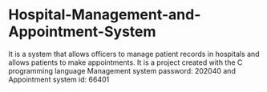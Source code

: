 # Hospital-Management-and-Appointment-System 
It is a system that allows officers to manage patient records in hospitals and allows patients to make appointments. It is a project created with the C programming language
Management system password: 202040 and Appointment system id: 66401 

